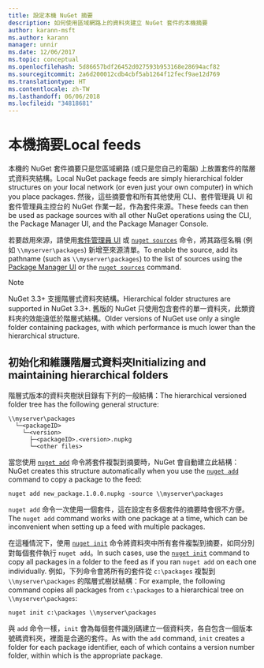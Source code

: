 ```yaml
---
title: 設定本機 NuGet 摘要
description: 如何使用區域網路上的資料夾建立 NuGet 套件的本機摘要
author: karann-msft
ms.author: karann
manager: unnir
ms.date: 12/06/2017
ms.topic: conceptual
ms.openlocfilehash: 5d86657bdf26452d027593b953168e28694acf82
ms.sourcegitcommit: 2a6d200012cdb4cbf5ab1264f12fecf9ae12d769
ms.translationtype: HT
ms.contentlocale: zh-TW
ms.lasthandoff: 06/06/2018
ms.locfileid: "34818681"
---
```

# <a name="local-feeds"></a><span data-ttu-id="2fc09-103">本機摘要</span><span class="sxs-lookup"><span data-stu-id="2fc09-103">Local feeds</span></span>

<span data-ttu-id="2fc09-104">本機的 NuGet 套件摘要只是您區域網路 (或只是您自己的電腦) 上放置套件的階層式資料夾結構。</span><span class="sxs-lookup"><span data-stu-id="2fc09-104">Local NuGet package feeds are simply hierarchical folder structures on your local network (or even just your own computer) in which you place packages.</span></span> <span data-ttu-id="2fc09-105">然後，這些摘要會和所有其他使用 CLI、套件管理員 UI 和套件管理員主控台的 NuGet 作業一起，作為套件來源。</span><span class="sxs-lookup"><span data-stu-id="2fc09-105">These feeds can then be used as package sources with all other NuGet operations using the CLI, the Package Manager UI, and the Package Manager Console.</span></span>

<span data-ttu-id="2fc09-106">若要啟用來源，請使用[套件管理員 UI](../tools/package-manager-ui.md#package-sources) 或 [`nuget sources`](../tools/cli-ref-sources.md) 命令，將其路徑名稱 (例如 `\\myserver\packages`) 新增至來源清單。</span><span class="sxs-lookup"><span data-stu-id="2fc09-106">To enable the source, add its pathname (such as `\\myserver\packages`) to the list of sources using the [Package Manager UI](../tools/package-manager-ui.md#package-sources) or the [`nuget sources`](../tools/cli-ref-sources.md) command.</span></span>

> [!Note]
> <span data-ttu-id="2fc09-107">NuGet 3.3+ 支援階層式資料夾結構。</span><span class="sxs-lookup"><span data-stu-id="2fc09-107">Hierarchical folder structures are supported in NuGet 3.3+.</span></span> <span data-ttu-id="2fc09-108">舊版的 NuGet 只使用包含套件的單一資料夾，此類資料夾的效能遠低於階層式結構。</span><span class="sxs-lookup"><span data-stu-id="2fc09-108">Older versions of NuGet use only a single folder containing packages, with which performance is much lower than the hierarchical structure.</span></span>

## <a name="initializing-and-maintaining-hierarchical-folders"></a><span data-ttu-id="2fc09-109">初始化和維護階層式資料夾</span><span class="sxs-lookup"><span data-stu-id="2fc09-109">Initializing and maintaining hierarchical folders</span></span>

<span data-ttu-id="2fc09-110">階層式版本的資料夾樹狀目錄有下列的一般結構：</span><span class="sxs-lookup"><span data-stu-id="2fc09-110">The hierarchical versioned folder tree has the following general structure:</span></span>

    \\myserver\packages
      └─<packageID>
        └─<version>
          ├─<packageID>.<version>.nupkg
          └─<other files>

<span data-ttu-id="2fc09-111">當您使用 [`nuget add`](../tools/cli-ref-add.md) 命令將套件複製到摘要時，NuGet 會自動建立此結構：</span><span class="sxs-lookup"><span data-stu-id="2fc09-111">NuGet creates this structure automatically when you use the [`nuget add`](../tools/cli-ref-add.md) command to copy a package to the feed:</span></span>

```cli
nuget add new_package.1.0.0.nupkg -source \\myserver\packages
```

<span data-ttu-id="2fc09-112">`nuget add` 命令一次使用一個套件，這在設定有多個套件的摘要時會很不方便。</span><span class="sxs-lookup"><span data-stu-id="2fc09-112">The `nuget add` command works with one package at a time, which can be inconvenient when setting up a feed with multiple packages.</span></span>

<span data-ttu-id="2fc09-113">在這種情況下，使用 [`nuget init`](../tools/cli-ref-init.md) 命令將資料夾中所有套件複製到摘要，如同分別對每個套件執行 `nuget add`。</span><span class="sxs-lookup"><span data-stu-id="2fc09-113">In such cases, use the [`nuget init`](../tools/cli-ref-init.md) command to copy all packages in a folder to the feed as if you ran `nuget add` on each one individually.</span></span> <span data-ttu-id="2fc09-114">例如，下列命令會將所有的套件從 `c:\packages` 複製到 `\\myserver\packages` 的階層式樹狀結構：</span><span class="sxs-lookup"><span data-stu-id="2fc09-114">For example, the following command copies all packages from `c:\packages` to a hierarchical tree on `\\myserver\packages`:</span></span>

```cli
nuget init c:\packages \\myserver\packages
```

<span data-ttu-id="2fc09-115">與 `add` 命令一樣，`init` 會為每個套件識別碼建立一個資料夾，各自包含一個版本號碼資料夾，裡面是合適的套件。</span><span class="sxs-lookup"><span data-stu-id="2fc09-115">As with the `add` command, `init` creates a folder for each package identifier, each of which contains a version number folder, within which is the appropriate package.</span></span>
